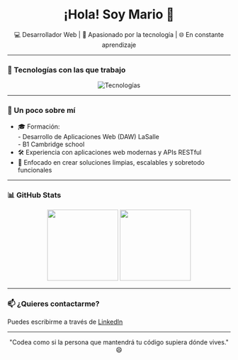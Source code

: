<h1 align="center">¡Hola! Soy Mario 👋</h1>
<p align="center">💻 Desarrollador Web | 🧠 Apasionado por la tecnología | 🌐 En constante aprendizaje</p>

---

### 🧰 Tecnologías con las que trabajo

<div align="center">
  <img src="https://skillicons.dev/icons?i=html,css,js,ts,angular,nodejs,mongodb,php,laravel,git" alt="Tecnologías" />
</div>

---

### 🧪 Un poco sobre mí

- 🎓 Formación:<br>
        - Desarrollo de Aplicaciones Web (DAW) LaSalle<br>
        - B1 Cambridge school<br>
- 🛠️ Experiencia con aplicaciones web modernas y APIs RESTful
- 🎯 Enfocado en crear soluciones limpias, escalables y sobretodo funcionales

---

### 📊 GitHub Stats

<div align="center">
  <img src="https://github-readme-stats.vercel.app/api?username=mariogarcia&show_icons=true&theme=default" height="160"/>
  <img src="https://github-readme-stats.vercel.app/api/top-langs/?username=mariogarcia&layout=compact&theme=default" height="160"/>
</div>

---

### 📫 ¿Quieres contactarme?

Puedes escribirme a través de [LinkedIn](https://www.linkedin.com/in/tu-usuario)

---

<p align="center">"Codea como si la persona que mantendrá tu código supiera dónde vives." 😄</p>
